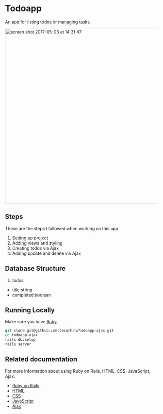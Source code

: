 # Todoapp

An app for listing todos or managing tasks.

<img width="578" alt="screen shot 2017-05-05 at 14 31 47" src="https://cloud.githubusercontent.com/assets/15831300/25745985/ac5c5112-31a1-11e7-9a36-5347863fe071.png">

## Steps

These are the steps I followed when working on this app

1. Setting up project
2. Adding views and styling
3. Creating todos via Ajax
4. Adding update and delete via Ajax

## Database Structure

1. todos
  
  * title:string
  * completed:boolean
  
## Running Locally

Make sure you have [Ruby](https://www.ruby-lang.org/en)

```bash
git clone git@github.com:Cesurhan/todoapp-ajax.git
cd todoapp-ajax
rails db:setup
rails server
```

## Related documentation

For more information about using Ruby on Rails, HTML, CSS, JavaScript, Ajax:

* [Ruby on Rails](http://guides.rubyonrails.org)
* [HTML](https://www.w3schools.com/tags)
* [CSS](https://www.w3schools.com/cssref)
* [JavaScript](https://developer.mozilla.org/en-US/docs/Web/JavaScript)
* [Ajax](https://developer.mozilla.org/en-US/docs/AJAX)
